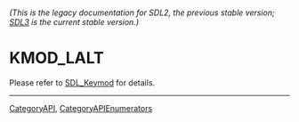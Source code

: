 ###### (This is the legacy documentation for SDL2, the previous stable version; [SDL3](https://wiki.libsdl.org/SDL3/) is the current stable version.)
# KMOD_LALT

Please refer to [SDL_Keymod](SDL_Keymod) for details.

----
[CategoryAPI](CategoryAPI), [CategoryAPIEnumerators](CategoryAPIEnumerators)

